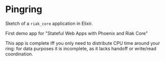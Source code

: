 # Pingring

Sketch of a `riak_core` application in Elixir.

First demo app for "Stateful Web Apps with Phoenix and Riak Core"

This app is complete iff you only need to distribute CPU time around your ring:
for data purposes it is incomplete, as it lacks handoff or write/read
coordination.
